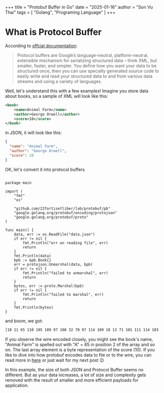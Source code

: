 +++
title = "Protobuf Buffer in Go"
date = "2025-01-16"
author = "Son Vu Thai"
tags = [
    "Golang",
    "Programing Language"
]
+++

# What is Protocol Buffer

According to [offcial documentation](https://protobuf.dev/):

> Protocol buffers are Google’s language-neutral, platform-neutral, extensible mechanism for serializing structured data – think XML, but smaller, faster, and simpler. You define how you want your data to be structured once, then you can use specially generated source code to easily write and read your structured data to and from various data streams and using a variety of languages.

Well, let's understand this with a few examples!
Imagine you store data about books, so a sample of XML will look like this:

```xml
<book>
	<name>Animal Farm</name>
	<author>George Orwell</author>
	<score>10</score>
</book>
```

in JSON, it will look like this:

```json
{
  "name": "Animal Farm",
  "author": "George Orwell",
  "score": 10
}
```

OK, let's convert it into protocol buffers

```Golang

package main

import (
	"fmt"
	"os"

	"github.com/22fortisetliber/lab/protobuf/pb"
	"google.golang.org/protobuf/encoding/protojson"
	"google.golang.org/protobuf/proto"
)

func main() {
	data, err := os.ReadFile("data.json")
	if err != nil {
		fmt.Println("err on reading file", err)
		return
	}
	fmt.Println(data)
	bpb := &pb.Book{}
	err = protojson.Unmarshal(data, bpb)
	if err != nil {
		fmt.Println("failed to unmarshal", err)
		return
	}
	bytes, err := proto.Marshal(bpb)
	if err != nil {
		fmt.Println("failed to marshal", err)
		return
	}
	fmt.Println(bytes)
}

```

and boom, we got:

```bash
[10 11 65 110 105 109 97 108 32 70 97 114 109 18 13 71 101 111 114 103 101 32 79 114 119 101 108 108 24 10]
```

If you observe the wire encoded closely, you might see the book's name, "Animal Farm" is spelled out with "A" = 65 in position 2 of the array and so on. The last array element is a byte representation of the score (10). If you like to dive into how protobuf encodes data to file or to the wire, you can read more in [here](https://protobuf.dev/programming-guides/encoding/) or just wait for my next post :wink:

In this example, the size of both JSON and Protocol Buffer seems no different. But as your data increases, a lot of size and complexity gets removed with the result of smaller and more efficient payloads for application.
